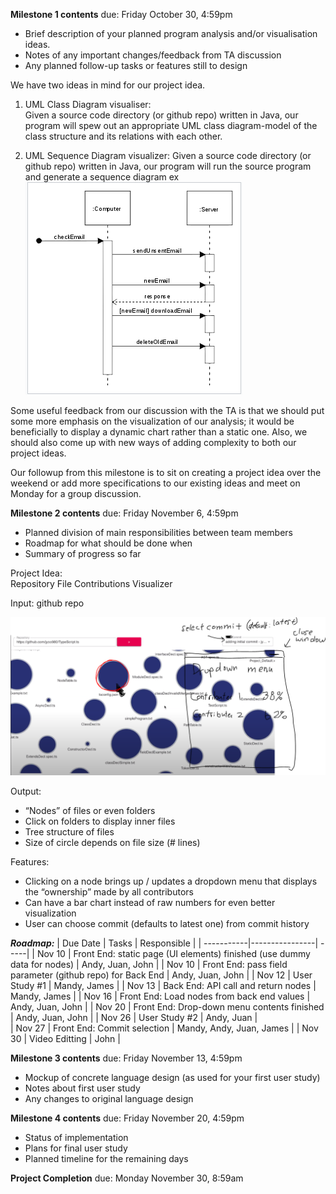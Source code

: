 **Milestone 1 contents** due: Friday October 30, 4:59pm
- Brief description of your planned program analysis and/or visualisation ideas.
- Notes of any important changes/feedback from TA discussion
- Any planned follow-up tasks or features still to design

We have two ideas in mind for our project idea.  

1. UML Class Diagram visualiser:  
Given a source code directory (or github repo) written in Java, our program will spew out an appropriate UML class diagram-model of the class structure and its relations with each other.  

2. UML Sequence Diagram visualizer:
Given a source code directory (or github repo) written in Java, our program will run the source program and generate a sequence diagram ex  
![Sequence Diagram](assets/sequence_diagram.PNG)  

Some useful feedback from our discussion with the TA is that we should put some more emphasis on the visualization of our analysis; it would be beneficially to display a dynamic chart rather than a static one.  Also, we should also come up with new ways of adding complexity to both our project ideas.

Our followup from this milestone is to sit on creating a project idea over the weekend or add more specifications to our existing ideas and meet on Monday for a group discussion.  
 

**Milestone 2 contents** due: Friday November 6, 4:59pm
- Planned division of main responsibilities between team members
- Roadmap for what should be done when
- Summary of progress so far

Project Idea:  
Repository File Contributions Visualizer

Input: github repo  

![Example](assets/PoC.PNG)  

Output: 
- “Nodes” of files or even folders 
- Click on folders to display inner files 
- Tree structure of files
- Size of circle depends on file size (# lines)

Features:
- Clicking on a node brings up / updates a dropdown menu that displays the “ownership” made by all contributors 
- Can have a bar chart instead of raw numbers for even better visualization 
- User can choose commit (defaults to latest one) from commit history

***Roadmap:*** 
| Due Date   | Tasks          | Responsible  |
| -----------|----------------| -----|
| Nov 10     | Front End: static page (UI elements) finished (use dummy data for nodes)     | Andy, Juan, John  |
| Nov 10     | Front End: pass field parameter (github repo) for Back End                   | Andy, Juan, John  |
| Nov 12     | User Study #1                                                                | Mandy, James |
| Nov 13     | Back End: API call and return nodes                                          | Mandy, James |
| Nov 16     | Front End: Load nodes from back end values                                   | Andy, Juan, John |
| Nov 20     | Front End: Drop-down menu contents finished                                  | Andy, Juan, John |
| Nov 26     | User Study #2                                                                | Andy, Juan |  
| Nov 27     | Front End: Commit selection                                                  | Mandy, Andy, Juan, James |
| Nov 30     | Video Editting                                                               | John |  




**Milestone 3 contents** due: Friday November 13, 4:59pm
- Mockup of concrete language design (as used for your first user study)
- Notes about first user study 
- Any changes to original language design



**Milestone 4 contents** due: Friday November 20, 4:59pm
- Status of implementation
- Plans for final user study 
- Planned timeline for the remaining days

**Project Completion** due: Monday November 30, 8:59am

